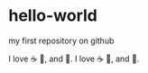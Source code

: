 # hello-world
my first repository on github

I love :coffee: :pizza:, and :dancer:.
I love :coffee: :pizza:, and :dancer:.
